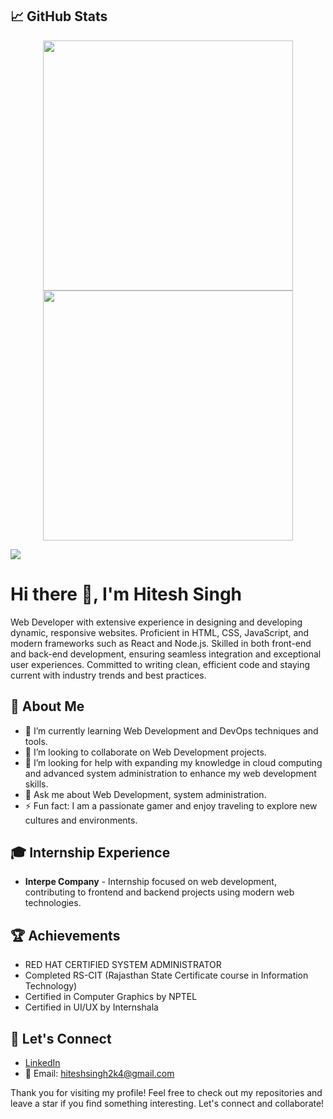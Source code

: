 ## 📈 GitHub Stats
<div align=center>
  <img width="400" src="https://github-readme-stats.vercel.app/api?username=hiteshsingh01&theme=dark&show_icons=true&hide_border=false&count_private=true" />
  <img width="400"  src="https://github-readme-streak-stats.herokuapp.com/?user=hiteshsingh01&theme=dark&hide_border=false" />
</div>

[![](https://visitcount.itsvg.in/api?id=hiteshsingh01&label=Profile%20Views&color=0&icon=2&pretty=true)](https://visitcount.itsvg.in)

# Hi there 👋, I'm Hitesh Singh

Web Developer with extensive experience in designing and developing dynamic, responsive websites. Proficient in HTML, CSS, JavaScript, and modern frameworks such as React and Node.js. Skilled in both front-end and back-end development, ensuring seamless integration and exceptional user experiences. Committed to writing clean, efficient code and staying current with industry trends and best practices.

## 🚀 About Me
- 🌱 I’m currently learning Web Development and DevOps techniques and tools.
- 👯 I’m looking to collaborate on Web Development projects.
- 🤔 I’m looking for help with expanding my knowledge in cloud computing and advanced system administration to enhance my web development skills.
- 💬 Ask me about Web Development, system administration.
- ⚡ Fun fact: I am a passionate gamer and enjoy traveling to explore new cultures and environments.

## 🎓 Internship Experience

- **Interpe Company** - Internship focused on web development, contributing to frontend and backend projects using modern web technologies.

## 🏆 Achievements
- RED HAT CERTIFIED SYSTEM ADMINISTRATOR
- Completed RS-CIT (Rajasthan State Certificate course in Information Technology)
- Certified in Computer Graphics by NPTEL
- Certified in UI/UX by Internshala

## 💼 Let's Connect
- [LinkedIn](https://www.linkedin.com/in/hiteshsingh01)
- 📧 Email: hiteshsingh2k4@gmail.com

Thank you for visiting my profile! Feel free to check out my repositories and leave a star if you find something interesting. Let's connect and collaborate!
